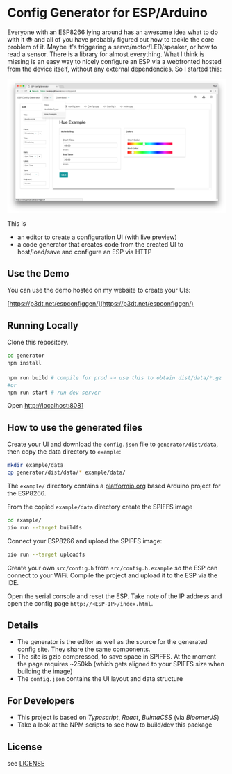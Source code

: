 # Config Generator for ESP/Arduino

Everyone with an ESP8266 lying around has an awesome idea what to do with it 😎 and all of you have probably figured out how to tackle the core problem of it. Maybe it's triggering a servo/motor/LED/speaker, or how to read a sensor. There is a library for almost everything. What I think is missing is an easy way to nicely configure an ESP via a webfronted hosted from the device itself, without any external dependencies. So I started this:

![hue_1](docs/preview_1.png)

This is

- an editor to create a configuration UI (with live preview)
- a code generator that creates code from the created UI to host/load/save and configure an ESP via HTTP

## Use the Demo

You can use the demo hosted on my website to create your UIs:

[https://p3dt.net/espconfiggen/](https://p3dt.net/espconfiggen/)

## Running Locally

Clone this repository.

```bash
cd generator
npm install

npm run build # compile for prod -> use this to obtain dist/data/*.gz
#or
npm run start # run dev server
```

Open [http://localhost:8081](http://localhost:8081)

## How to use the generated files

Create your UI and download the `config.json` file to `generator/dist/data`, then copy the data directory to `example`:

```bash
mkdir example/data
cp generator/dist/data/* example/data/
```

The `example/` directory contains a [platformio.org](https://plaformio.org) based Arduino project for the ESP8266.

From the copied `example/data` directory create the SPIFFS image

```bash
cd example/
pio run --target buildfs
```

Connect your ESP8266 and upload the SPIFFS image:

```bash
pio run --target uploadfs
```

Create your own `src/config.h` from `src/config.h.example` so the ESP can connect to your WiFi.
Compile the project and upload it to the ESP via the IDE.

Open the serial console and reset the ESP. Take note of the IP address and open the config page `http://<ESP-IP>/index.html`.

## Details

- The generator is the editor as well as the source for the generated config site. They share the same components.
- The site is gzip compressed, to save space in SPIFFS. At the moment the page requires ~250kb (which gets aligned to your SPIFFS size when building the image)
- The `config.json` contains the UI layout and data structure

## For Developers

- This project is based on _Typescript_, _React_, _BulmaCSS_ (via _BloomerJS_)
- Take a look at the NPM scripts to see how to build/dev this package

## License

see [LICENSE](LICENSE)


